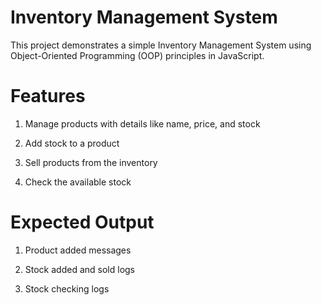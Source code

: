 # Inventory Management System

This project demonstrates a simple Inventory Management System using Object-Oriented Programming (OOP) principles in JavaScript.

# Features

1. Manage products with details like name, price, and stock

2. Add stock to a product

3. Sell products from the inventory

4. Check the available stock

# Expected Output

1. Product added messages

2. Stock added and sold logs

3. Stock checking logs